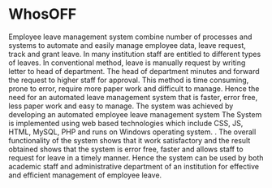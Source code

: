 # WhosOFF

Employee leave management system combine number of processes and systems to automate and easily manage employee data, leave request, track and grant leave. In many institution staff are entitled to different types of leaves. In conventional method, leave is manually request by writing letter to head of department. The head of department minutes and forward the request to higher staff for approval. This method is time consuming, prone to error, require more paper work and difficult to manage. Hence the need for an automated leave management system that is faster, error free, less paper work and easy to manage. The system was achieved by developing an automated employee leave management system
The System is implemented using web based technologies which include CSS, JS, HTML, MySQL, PHP and runs on Windows operating system. . The overall functionality of the system shows that it work satisfactory and the result obtained shows that the system is error free, faster and allows staff to request for leave in a timely manner. Hence the system can be used by both academic staff and administrative department of an institution for effective and efficient management of employee leave.
